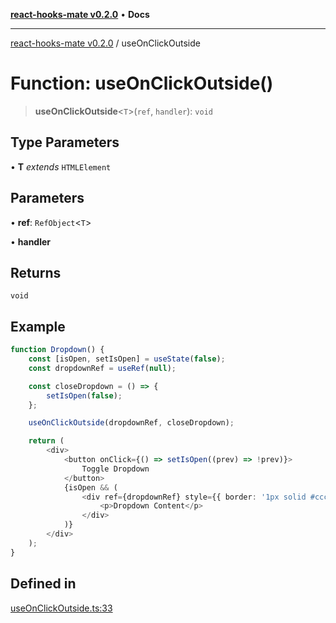 [**react-hooks-mate v0.2.0**](../README.md) • **Docs**

***

[react-hooks-mate v0.2.0](../README.md) / useOnClickOutside

# Function: useOnClickOutside()

> **useOnClickOutside**\<`T`\>(`ref`, `handler`): `void`

## Type Parameters

• **T** *extends* `HTMLElement`

## Parameters

• **ref**: `RefObject`\<`T`\>

• **handler**

## Returns

`void`

## Example

```ts
function Dropdown() {
    const [isOpen, setIsOpen] = useState(false);
    const dropdownRef = useRef(null);

    const closeDropdown = () => {
        setIsOpen(false);
    };

    useOnClickOutside(dropdownRef, closeDropdown);

    return (
        <div>
            <button onClick={() => setIsOpen((prev) => !prev)}>
                Toggle Dropdown
            </button>
            {isOpen && (
                <div ref={dropdownRef} style={{ border: '1px solid #ccc', padding: '10px' }}>
                    <p>Dropdown Content</p>
                </div>
            )}
        </div>
    );
}
```

## Defined in

[useOnClickOutside.ts:33](https://github.com/guestDI/hooks-mate/blob/7fcffaab145279ba879492f8d016e618100679c0/src/hooks/useOnClickOutside.ts#L33)
